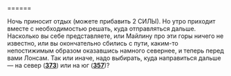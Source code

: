 ======

Ночь приносит отдых (можете прибавить 2 СИЛЫ). Но утро приходит вместе с необходимостью решать, куда отправляться дальше. Насколько вы себе представляете, или Майлину про эти горы ничего не известно, или вы окончательно сбились с пути, каким-то непостижимым образом оказавшись намного севернее, и теперь перед вами Лонсам. Так или иначе, надо выбирать, куда направиться дальше — на север ([**373**](#n_373)) или на юг ([**357**](#n_357))?

